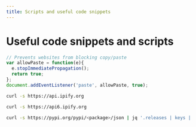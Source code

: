 ```yaml
---
title: Scripts and useful code snippets
---
```



# Useful code snippets and scripts


``` js title="Don't F&_k with Paste"
// Prevents websites from blocking copy/paste
var allowPaste = function(e){
  e.stopImmediatePropagation();
  return true;
};
document.addEventListener('paste', allowPaste, true);
```

``` sh title="Get the current IPv4 address"
curl -s https://api.ipify.org
```

``` sh title="Get the current IPv6 address"
curl -s https://api6.ipify.org
```

``` sh title="List the available versions of a PyPi package"
curl -s https://pypi.org/pypi/<package>/json | jq '.releases | keys | .[]'

```